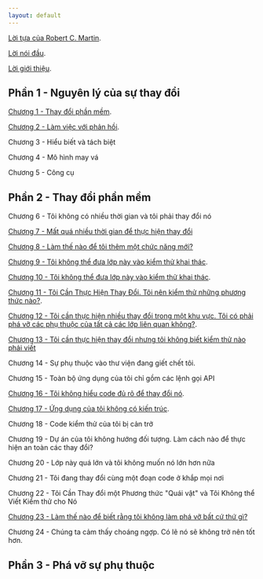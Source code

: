 ```yaml
---
layout: default
---
```


[Lời tựa của Robert C. Martin](./foreword.html).

[Lời nói đầu](./preface.html).

[Lời giới thiệu](./introduction.html).

## Phần 1 - Nguyên lý của sự thay đổi

[Chương 1 - Thay đổi phần mềm](./chapter-1-chaging-software.html).

[Chương 2 - Làm việc với phản hồi](./chapter-2-working-with-feedback.html).

Chương 3 - Hiểu biết và tách biệt

Chương 4 - Mô hình may vá

Chương 5 - Công cụ

## Phần 2 - Thay đổi phần mềm

Chương 6 - Tôi không có nhiều thời gian và tôi phải thay đổi nó

[Chương 7 - Mất quá nhiều thời gian để thực hiện thay đổi](./chapter-7-it-takes-forever-to-make-a-change.html)

[Chương 8 - Làm thế nào để tôi thêm một chức năng mới?](./chapter-8-how-do-i-add-a-feature.html)

[Chương 9 - Tôi không thể đưa lớp này vào kiểm thử khai thác](./chapter-9-i-cant-get-this-class-into-a-test-harness.html).

[Chương 10 - Tôi không thể đưa lớp này vào kiểm thử khai thác](./chapter-10-i-cant-run-this-method-in-a-test-harness.html).

[Chương 11 - Tôi Cần Thực Hiện Thay Đổi. Tôi nên kiểm thử những phương thức nào?](./chapter-11-i-need-to-make-a-change-what-methods-should-i-test.html).

[Chương 12 - Tôi cần thực hiện nhiều thay đổi trong một khu vực. Tôi có phải phá vỡ các phụ thuộc của tất cả các lớp liên quan không?](./chapter-12-i-need-to-make-many-changes-in-one-area-do-i-have-to-break-dependencies-for-all-the-classes-involved.html).

[Chương 13 - Tôi cần thực hiện thay đổi nhưng tôi không biết kiểm thử nào phải viết](./chapter-13-i-need-to-make-a-change-but-i-dont-know-what-tests-to-write.html)

Chương 14 - Sự phụ thuộc vào thư viện đang giết chết tôi.

Chương 15 - Toàn bộ ứng dụng của tôi chỉ gồm các lệnh gọi API

[Chương 16 - Tôi không hiểu code đủ rõ để thay đổi nó](./chapter-16-i-dont-understand-the-code-well-enough-to-change-it.html).

[Chương 17 - Ứng dụng của tôi không có kiến trúc](./chapter-17-my-application-has-no-strucute.html).

Chương 18 - Code kiểm thử của tôi bị cản trở

Chương 19 - Dự án của tôi không hướng đối tượng. Làm cách nào để thực hiện an toàn các thay đổi?

Chương 20 - Lớp này quá lớn và tôi không muốn nó lớn hơn nữa

Chương 21 - Tôi đang thay đổi cùng một đoạn code ở khắp mọi nơi

Chương 22 - Tôi Cần Thay đổi một Phương thức "Quái vật" và Tôi Không thể Viết Kiểm thử cho Nó

[Chương 23 - Làm thế nào để biết rằng tôi không làm phá vỡ bất cứ thứ gì?](./chapter-23-how-do-i-know-that-im-not-breaking-anything.html)

Chương 24 - Chúng ta cảm thấy choáng ngợp. Có lẽ nó sẽ không trở nên tốt hơn.
## Phần 3 - Phá vỡ sự phụ thuộc
